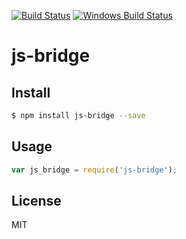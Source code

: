 [![Build Status](https://travis-ci.org/kaelzhang/js-bridge.svg?branch=master)](https://travis-ci.org/kaelzhang/js-bridge)
[![Windows Build Status](https://ci.appveyor.com/api/projects/status/github/kaelzhang/js-bridge?branch=master&svg=true)](https://ci.appveyor.com/project/kaelzhang/js-bridge)
<!-- optional npm version
[![NPM version](https://badge.fury.io/js/js-bridge.svg)](http://badge.fury.io/js/js-bridge)
-->
<!-- optional npm downloads
[![npm module downloads per month](http://img.shields.io/npm/dm/js-bridge.svg)](https://www.npmjs.org/package/js-bridge)
-->
<!-- optional dependency status
[![Dependency Status](https://david-dm.org/kaelzhang/js-bridge.svg)](https://david-dm.org/kaelzhang/js-bridge)
-->

# js-bridge

<!-- description -->

## Install

```sh
$ npm install js-bridge --save
```

## Usage

```js
var js_bridge = require('js-bridge');
```

## License

MIT
